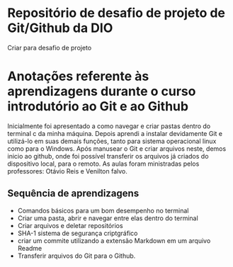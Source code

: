 # Repositório de desafio de projeto de Git/Github da DIO
Criar para desafio de projeto

# **Anotações referente às aprendizagens durante o curso introdutório ao Git e ao Github**

 Inicialmente foi apresentado a como navegar e criar pastas dentro do terminal c da minha máquina. Depois aprendi a instalar devidamente Git e utilizá-lo em suas demais funções, tanto para sistema operacional linux como para o Windows. Após manusear o Git e criar arquivos neste, demos inicio ao github, onde foi possível transferir os arquivos já criados do dispositivo local, para o remoto. As aulas foram ministradas pelos professores: Otávio Reis e Venilton falvo. 



## Sequência de aprendizagens 

- Comandos básicos para um bom desempenho no terminal
-  Criar uma pasta, abrir e navegar entre elas dentro do terminal
- Criar arquivos e deletar repositórios 
- SHA-1 sistema de segurança criptgráfico
- criar um commite utilizando a extensão Markdown em um arquivo Readme
- Transferir arquivos do Git para o Github.
